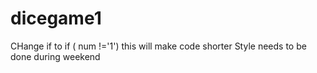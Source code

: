 # dicegame1
CHange if to if ( num !='1') this will make code shorter
Style needs to be done during weekend
